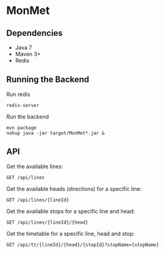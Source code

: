 MonMet
======

## Dependencies

* Java 7
* Maven  3+
* Redis

## Running the Backend

Run redis
```
redis-server
```

Run the backend
```
mvn package
nohup java -jar target/MonMet*.jar &
```

## API

Get the available lines:

`GET /api/lines`


Get the available heads (directions) for a specific line:

`GET /api/lines/{lineId}`


Get the available stops for a specific line and head:

`GET /api/lines/{lineId}/{head}`


Get the timetable for a specific line, head and stop:

`GET /api/tt/{lineId}/{head}/{stopId}?stopName={stopName}`


